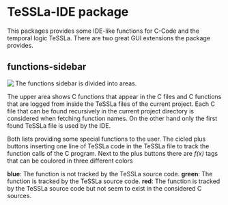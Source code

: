 # TeSSLa-IDE package

This packages provides some IDE-like functions for C-Code and the temporal logic TeSSLa. There are two great GUI extensions the package provides.

## functions-sidebar

<img align="left" src="https://github.com/dmlux/files/blob/master/images/TeSSLa/sidebar.png">

The functions sidebar is divided into areas. 

The upper area shows C functions that appear in the C files and C functions that are logged from inside the TeSSLa files of the current project. Each C file that can be found recursively in the current project directory is considered when fetching function names. On the other hand only the first found TeSSLa file is used by the IDE.

Both lists providing some special functions to the user. The cicled plus buttons inserting one line of TeSSLa code in the TeSSLa file to track the function calls of the C program. Next to the plus buttons there are _f(x)_ tags that can be coulored in three different colors
  
**blue**: The function is not tracked by the TeSSLa source code. **green**: The function is tracked by the TeSSLa source code. **red**: The function is tracked by the TeSSLa source code but not seem to exist in the considered C sources.
